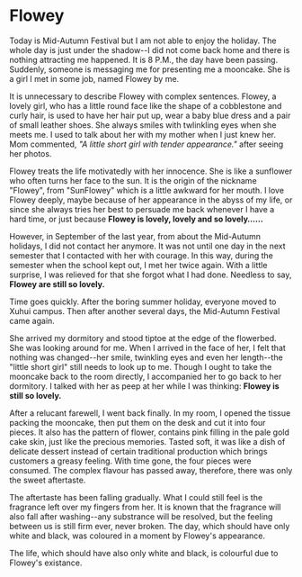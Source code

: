 # Flowey

Today is Mid-Autumn Festival but I am not able to enjoy the holiday. The whole day is just under the shadow--I did not come back home and there is nothing attracting me happened. It is 8 P.M., the day have been passing. Suddenly, someone is messaging me for presenting me a mooncake. She is a girl I met in some job, named Flowey by me.

It is unnecessary to describe Flowey with complex sentences. Flowey, a lovely girl, who has a little round face like the shape of a cobblestone and curly hair, is used to have her hair put up, wear a baby blue dress and a pair of small leather shoes. She always smiles with twlinkling eyes when she meets me. I used to talk about her with my mother when I just knew her. Mom commented, *"A little short girl with tender appearance."* after seeing her photos.

Flowey treats the life motivatedly with her innocence. She is like a sunflower who often turns her face to the sun. It is the origin of the nickname "Flowey", from "SunFlowey" which is a little awkward for her mouth. I love Flowey deeply, maybe because of her appearance in the abyss of my life, or since she always tries her best to persuade me back whenever I have a hard time, or just because **Flowey is lovely, lovely and so lovely……**

However, in September of the last year, from about the Mid-Autumn 
 holidays, I did not contact her anymore. It was not until one day in the next semester that I contacted with her with courage. In this way, during the semester when the school kept out, I met her twice again. With a little surprise, I was relieved for that she forgot what I had done. Needless to say, **Flowey are still so lovely.**

Time goes quickly. After the boring summer holiday, everyone moved to Xuhui campus. Then after another several days, the Mid-Autumn Festival came again.

She arrived my dormitory and stood tiptoe at the edge of the flowerbed. She was looking around for me. When I arrived in the face of her, I felt that nothing was changed--her smile, twinkling eyes and even her length--the "little short girl" still needs to look up to me. Though I ought to take the mooncake back to the room directly, I accompanied her to go back to her dormitory. I talked with her as peep at her while I was thinking: **Flowey is still so lovely.**

After a relucant farewell, I went back finally. In my room, I opened the tissue packing the mooncake, then put them on the desk and cut it into four pieces. It also has the pattern of flower, contains pink filling in the pale gold cake skin, just like the precious memories. Tasted soft, it was like a dish of delicate dessert instead of certain traditional production which brings customers a greasy feeling. With time gone, the four pieces were consumed. The complex flavour has passed away, therefore, there was only the sweet aftertaste.

The aftertaste has been falling gradually. What I could still feel is the fragrance left over my fingers from her. It is known that the fragrance will also fall after washing--any substrance will be resolved,  but the feeling between us is still firm ever, never broken. The day, which should have only white and black, was coloured in a moment by Flowey's appearance.

The life, which should have also only white and black, is colourful due to Flowey's existance.
